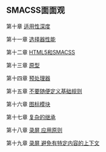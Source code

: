 ## SMACSS面面观

第十章 [适用性深度](/aspectsofsmacss/10-适用性深度.md)

第十一章 [选择器性能](/aspectsofsmacss/11-选择器性能.md)

第十二章 [HTML5和SMACSS](/aspectsofsmacss/12-HTML5和SMACSS.md)

第十三章 [原型](/aspectsofsmacss/13-原型.md)

第十四章 [预处理器](/aspectsofsmacss/yu-chu-li-qi.md)

第十五章 [不要随便定义基础规则](/aspectsofsmacss/15-不要随便定义基础规则.md)

第十六章 [图标模块](/aspectsofsmacss/16-图标模块.md)

第十七章 [复杂的继承](/aspectsofsmacss/17-复杂的继承.md)

第十八章 [录屏 应用原则](/aspectsofsmacss/18-录屏：应用原则.md)

第十九章 [录屏 避免有特定内容的上下文](/aspectsofsmacss/19-录屏：避免有特定内容的上下文.md)

